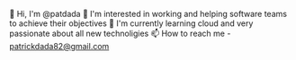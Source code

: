 👋 Hi, I'm @patdada
👯 I'm interested in working and helping software teams to achieve their objectives
🌱 I'm currently learning cloud and very passionate about all new technoligies
📫 How to reach me - patrickdada82@gmail.com
